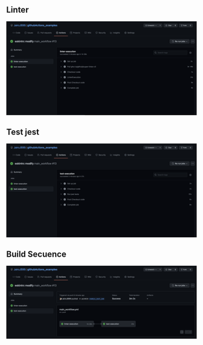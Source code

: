 ## Linter
![Fail](./images/Linter_Success.png)

## Test jest
![Correct](./images/testjest.png)

## Build Secuence
![Correct](./images/build_secuence.png)